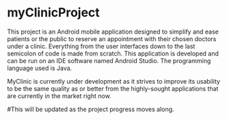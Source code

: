 # myClinicProject

This project is an Android mobile application designed to simplify and ease patients or the public to reserve an appointment with their chosen doctors under a clinic. 
Everything from the user interfaces down to the last semicolon of code is made from scratch. 
This application is developed and can be run on an IDE software named Android Studio.
The programming language used is Java.

MyClinic is currently under development as it strives to improve its usability to be the same quality as or better from the highly-sought applications that are currently
in the market right now.

#This will be updated as the project progress moves along.

